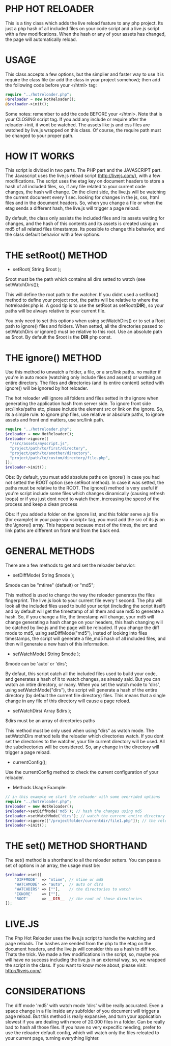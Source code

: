 # PHP HOT RELOADER

This is a tiny class which adds the live reload feature to any php project. Its just a php hash of all included files on your code script and a live.js script with a few modifications. When the hash or any of your assets has changed, the page will automatically reload.

# USAGE

This class accepts a few options, but the simplier and faster way to use it is require the class file (or add the class in your project somehow); then add the following code before your \</html> tag:

```php
require "../hotreloader.php";
@$reloader = new HotReloader();
@$reloader->init();
```

Some notes: remember to add the code BEFORE your \</html>. Note that is your CLOSING script tag. If you add any include or require after the reloader->init, it wont be watched. The assets like js and css files are watched by live.js wrapped on this class. Of course, the require path must be changed to your proper path.

# HOW IT WORKS

This script is divided in two parts. The PHP part and the JAVASCRIPT part. The Javascript uses the live.js reload script (http://livejs.com/), with a few modifications. The script uses the etag key on document headers to store a hash of all included files, so, if any file related to your current code changes, the hash will change. On the client side, the live.js will be watching the current document every 1 sec. looking for changes in the js, css, html files and in the document headers. So, when you change a file or when the etag sends a different hash, the live.js will trigger a page reload.  

By default, the class only assists the included files and its assets waiting for changes, and the hash of this contents and its  assets is created using an md5 of all related files timestamps. Its possible to change this behavior, and the class default behavior with a few options.

# THE setRoot() METHOD

- setRoot( String $root );

$root must be the path which contains all dirs setted to watch (see setWatchDirs());

This will define the root path to the watcher. If you didnt used a setRoot() method to define your project root, the paths will be relative to where the hotreloader.php is. A good tip is to use the setRoot as setRoot(__DIR__), so your paths will be always relative to your current file.

You only need to set this options when using setWatchDirs() or to set a Root path to ignore() files and folders. When setted, all the directories passed to setWatchDirs or ignore() must be relative to this root. Use an absolute path as $root. By default the $root is the __DIR__ php const.

# THE ignore() METHOD

Use this method to unwatch a folder, a file, or a src/link paths. no matter if you're in auto mode (watching only include files and assets) or wathing an entire directory. The files and directories (and its entire content) setted with ignore() will be ignored by hot reloader.

The hot reloader will ignore all folders and files setted in the ignore when generating the application hash from server side. To ignore front side src/links/paths etc, please include the element src or link on the ignore. So, its a simple rule: to ignore php files, use relative or absolute paths, to ignore assets and front end matters, use src/link path.

```php
require "../hotreloader.php";
$reloader = new HotReloader();
$reloader->ignore([
  "/src/assets/myscript.js",
  "project/path/to/first/directory",
  "project/path/to/another/directory",
  "project/path/to/custom/directory/file.php",
]);
$reloader->init();
```

Obs: By default, you must add absolute paths on ignore() in case you had not setted the ROOT option (see setRoot method). In case it was setted, the paths must be relative to the ROOT. The ignore() method is very useful if you're script include some files which changes dinamically (causing refresh loops) or if you just dont need to watch them, increasing the speed of the process and keep a clean process

Obs: If you added a folder on the ignore list, and this folder serve a js file (for example) in your page via \<script> tag, you must add the src of its js on the \ignore() array. This happens because most of the times, the src and link paths are different on front end from the back end.

# GENERAL METHODS

There are a few methods to get and set the reloader behavior:

- setDiffMode( String $mode );

$mode can be "mtime" (default) or "md5";

This method is used to change the way the reloader generates the files fingerprint. The live.js look to your current file every 1 second. The php will look all the included files used to build your script (including the script itself) and by default will get the timestamp of all them and use md5 to generate a hash. So, if you change a file, the timestamp will change, your md5 will change generating a hash change on your headers, this hash changing will be catched by live.js and the page will be reloaded. If you change the diff mode to md5, using setDiffMode("md5"), insted of looking into files timestamps, the script will generate a file_md5 hash of all included files, and then will generate a new hash of this information.

- setWatchMode( String $mode );

$mode can be 'auto' or 'dirs';

By defaut, this script catch all the included files used to build your code, and generates a hash of it to watch changes, as already said. But you can watch an intire directory, or many. When you set the watch mode to 'dirs', using setWatchMode("dirs"), the script will generate a hash of the entire directory (by default the current file directory) files. This means that a single change in any file of this directory will cause a page reload.

- setWatchDirs( Array $dirs );

$dirs must be an array of directories paths

This method must be only used when using "dirs" as watch mode. The setWatchDirs method tells the reloader which directories watch. If you dont set the directories to the watcher, your file current directory will be used. All the subdirectories will be considered. So, any change in the directory will trigger a page reload.

- currentConfig();

Use the currentConfig method to check the current configuration of your reloader.

- Methods Usage Example:

```php
// in this example we start the reloader with some overrided options
require "../hotreloader.php";
$reloader = new HotReloader();
$reloader->setDiffMode('md5'); // hash the changes using md5
$reloader->setWatchMode('dirs'); // watch the current entire directory
$reloader->ignore(["/projectfolder/currentdir/file1.php"]); // the reloader will ignore changes in file1.php
$reloader->init();
```

# THE set() METHOD SHORTHAND

The set() method is a shorthand to all the reloader setters. You can pass a set of options in an array, the usage must be:

```php
$reloader->set([
    'DIFFMODE'  => "mtime", // mtime or md5
    'WATCHMODE' => "auto",  // auto or dirs
    'WATCHDIRS' => [""],    // the directories to watch
    'IGNORE' 	=> [""],
    'ROOT'      => __DIR__  // the root of those directories	
]);
```

# LIVE.JS

The Php Hot Reloader uses the live.js script to handle the watching and page reloads. The hashes are sended from the php to the etag on the document headers, and the live.js will consider this as a hash to diff too. Thats the trick. We made a few modifications in the script, so, maybe you will have no success including the live.js in an external way, so, we wrapped the script in the class. If you want to know more about, please visit: http://livejs.com/.

# CONSIDERATIONS

The diff mode 'md5' with watch mode 'dirs' will be really accurated. Even a space change in a file inside any subfolder of you document will trigger a page reload. But this method is really expansive, and turn your application slowest if you are dealing with more of 20.000 files in a folder. Can be really bad to hash all those files. If you have no very expecific needing, prefer to use the reloader default config, which will watch only the files releated to your current page, turning everything lighter.

